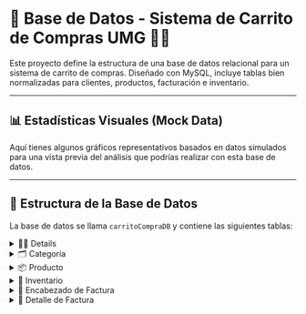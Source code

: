# 🛒 Base de Datos - Sistema de Carrito de Compras UMG 🧠🔴

Este proyecto define la estructura de una base de datos relacional para un sistema de carrito de compras. Diseñado con MySQL, incluye tablas bien normalizadas para clientes, productos, facturación e inventario.

---

## 📊 Estadísticas Visuales (Mock Data)

Aquí tienes algunos gráficos representativos basados en datos simulados para una vista previa del análisis que podrías realizar con esta base de datos.

---

## 🧱 Estructura de la Base de Datos

La base de datos se llama `carritoCompraDB` y contiene las siguientes tablas:

<details>
<summary>🧍‍♂️ Details</summary>

```sql
CREATE TABLE cliente (
  id_cliente INT UNSIGNED NOT NULL AUTO_INCREMENT,
  nombre VARCHAR(100) NOT NULL,
  direccion VARCHAR(254) NOT NULL,
  telefono VARCHAR(9) NOT NULL,
  email VARCHAR(100) NOT NULL,
  estado TINYINT NOT NULL DEFAULT(1),
  PRIMARY KEY(id_cliente)
);
```
</details> <details> <summary>🗂️ Categoría</summary>

```sql
CREATE TABLE categoria (
  id_categoria INT UNSIGNED NOT NULL AUTO_INCREMENT,
  nombre VARCHAR(25) NOT NULL,
  estado TINYINT NOT NULL DEFAULT(1),
  PRIMARY KEY(id_categoria)
);
```
</details> <details> <summary>📦 Producto</summary>

```sql
CREATE TABLE producto (
  id_producto INT UNSIGNED NOT NULL AUTO_INCREMENT,
  sku VARCHAR(15) NOT NULL UNIQUE,
  nombre VARCHAR(100) NOT NULL,
  descripcion VARCHAR(200),
  id_categoria INT UNSIGNED NOT NULL,
  precio DECIMAL(8,2) NOT NULL CHECK (precio > 0),
  estado TINYINT NOT NULL DEFAULT(1),
  PRIMARY KEY(id_producto),
  FOREIGN KEY(id_categoria) REFERENCES categoria(id_categoria)
);
```
</details> <details> <summary>🏪 Inventario</summary>
  
```sql
CREATE TABLE inventario (
  id_inventario INT UNSIGNED NOT NULL AUTO_INCREMENT,
  id_producto INT UNSIGNED NOT NULL,
  cantidad INT UNSIGNED NOT NULL DEFAULT(1) CHECK(cantidad > 0),
  fecha_actualizacion DATETIME DEFAULT CURRENT_TIMESTAMP ON UPDATE CURRENT_TIMESTAMP,
  estado TINYINT NOT NULL DEFAULT(1),
  ubicacion VARCHAR(100) NOT NULL,
  PRIMARY KEY(id_inventario),
  FOREIGN KEY(id_producto) REFERENCES producto(id_producto)
);
  ```
</details> <details> <summary>🧾 Encabezado de Factura</summary>

```sql
CREATE TABLE encabezado_factura (
  id_encabezado_factura BIGINT UNSIGNED NOT NULL AUTO_INCREMENT,
  id_cliente INT UNSIGNED NOT NULL,
  fecha_emision DATETIME NOT NULL DEFAULT CURRENT_TIMESTAMP,
  nit VARCHAR(20) NOT NULL DEFAULT('CF'),
  subtotal DECIMAL(8,2) NOT NULL,
  impuestos DECIMAL(8,2) NOT NULL,
  total DECIMAL(8,2) NOT NULL,
  estado ENUM('PAGADA', 'ANULADA', 'PENDIENTE') DEFAULT('PENDIENTE'),
  PRIMARY KEY(id_encabezado_factura),
  FOREIGN KEY(id_cliente) REFERENCES cliente(id_cliente)
);
```
</details> <details> <summary>🧮 Detalle de Factura</summary>

```sql
CREATE TABLE detalle_factura (
  id_detalle_factura BIGINT UNSIGNED NOT NULL AUTO_INCREMENT,
  id_encabezado_factura BIGINT UNSIGNED NOT NULL,
  id_producto INT UNSIGNED NOT NULL,
  cantidad INT NOT NULL CHECK(cantidad > 0),
  precio DECIMAL(8,2) NOT NULL,
  descuento DECIMAL(8,2) DEFAULT(0.00),
  subtotal DECIMAL(8,2) NOT NULL,
  PRIMARY KEY(id_detalle_factura),
  FOREIGN KEY(id_encabezado_factura) REFERENCES encabezado_factura(id_encabezado_factura),
  FOREIGN KEY(id_producto) REFERENCES producto(id_producto)
);
```
## 📌 Índices
CREATE UNIQUE INDEX idx_cliente_email ON cliente(email);

## 🚀 Inicio Rápido
DROP DATABASE IF EXISTS carritoCompraDB;
CREATE DATABASE IF NOT EXISTS carritoCompraDB;
USE carritoCompraDB;
-- Ejecutar luego las sentencias de creación de tablas

## 🤝 Colaboración
¿Tienes ideas para mejorar la base de datos o su visualización? ¡Los PR son bienvenidos! ✨

## 🧠 Autor
Desarrollado como parte de un proyecto académico / práctico para modelado de datos relacionales enfocado en e-commerce.

¡Gracias por visitar y explorar! 🎉
